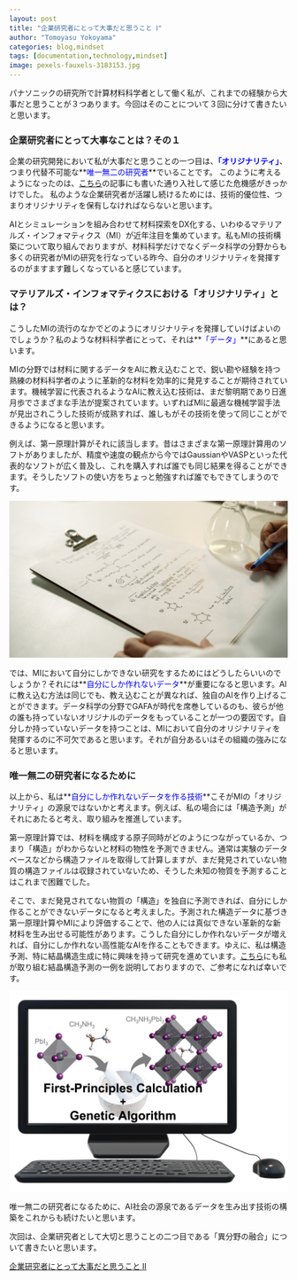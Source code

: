 ```yaml
---
layout: post
title: "企業研究者にとって大事だと思うこと Ⅰ"
author: "Tomoyasu Yokoyama"
categories: blog,mindset
tags: [documentation,technology,mindset]
image: pexels-fauxels-3183153.jpg
---
```


パナソニックの研究所で計算材料科学者として働く私が、これまでの経験から大事だと思うことが３つあります。今回はそのことについて３回に分けて書きたいと思います。

### 企業研究者にとって大事なことは？その１

企業の研究開発において私が大事だと思うことの一つ目は、**<font color="Blue">「オリジナリティ」</font>**、つまり代替不可能な**<font color="Blue">唯一無二の研究者</font>**でいることです。
このように考えるようになったのは、[こちら](https://yokoyamatomoyasu.github.io/researcher-life-2)の記事にも書いた通り入社して感じた危機感がきっかけでした。
私のような企業研究者が活躍し続けるためには、技術的優位性、つまりオリジナリティを保有しなければならないと思います。

AIとシミュレーションを組み合わせて材料探索をDX化する、いわゆるマテリアルズ・インフォマティクス（MI）が近年注目を集めています。私もMIの技術構築について取り組んでおりますが、材料科学だけでなくデータ科学の分野からも多くの研究者がMIの研究を行なっている昨今、自分のオリジナリティを発揮するのがますます難しくなっていると感じています。

### マテリアルズ・インフォマティクスにおける「オリジナリティ」とは？

こうしたMIの流行のなかでどのようにオリジナリティを発揮していけばよいのでしょうか？私のような材料科学者にとって、それは**<font color="Blue">「データ」</font>**にあると思います。

MIの分野では材料に関するデータをAIに教え込むことで、鋭い勘や経験を持つ熟練の材料科学者のように革新的な材料を効率的に発見することが期待されています。機械学習に代表されるようなAIに教え込む技術は、まだ黎明期であり日進月歩でさまざまな手法が提案されています。いずればMIに最適な機械学習手法が見出されこうした技術が成熟すれば、誰しもがその技術を使って同じことができるようになると思います。

例えば、第一原理計算がそれに該当します。昔はさまざまな第一原理計算用のソフトがありましたが、精度や速度の観点から今ではGaussianやVASPといった代表的なソフトが広く普及し、これを購入すれば誰でも同じ結果を得ることができます。そうしたソフトの使い方をちょっと勉強すれば誰でもできてしまうのです。

![Figure](../assets/img/pexels-artem-podrez-8533026.jpg)

では、MIにおいて自分にしかできない研究をするためにはどうしたらいいのでしょうか？それには**<font color="Blue">自分にしか作れないデータ</font>**が重要になると思います。AIに教え込む方法は同じでも、教え込むことが異なれば、独自のAIを作り上げることができます。データ科学の分野でGAFAが時代を席巻しているのも、彼らが他の誰も持っていないオリジナルのデータをもっていることが一つの要因です。自分しか持っていないデータを持つことは、MIにおいて自分のオリジナリティを発揮するのに不可欠であると思います。それが自分あるいはその組織の強みになると思います。

### 唯一無二の研究者になるために

以上から、私は**<font color="Blue">自分にしか作れないデータを作る技術</font>**こそがMIの「オリジナリティ」の源泉ではないかと考えます。例えば、私の場合には「構造予測」がそれにあたると考え、取り組みを推進しています。

第一原理計算では、材料を構成する原子同時がどのようにつながっているか、つまり「構造」がわからないと材料の物性を予測できません。通常は実験のデータベースなどから構造ファイルを取得して計算しますが、まだ発見されていない物質の構造ファイルは収録されていないため、そうした未知の物質を予測することはこれまで困難でした。

そこで、まだ発見されてない物質の「構造」を独自に予測できれば、自分にしか作ることができないデータになると考えました。予測された構造データに基づき第一原理計算やMIにより評価することで、他の人には真似できない革新的な新材料を生み出せる可能性があります。こうした自分にしか作れないデータが増えれば、自分にしか作れない高性能なAIを作ることもできます。ゆえに、私は構造予測、特に結晶構造生成に特に興味を持って研究を進めています。[こちら](../assets/pdf/p0115-2.pdf)にも私が取り組む結晶構造予測の一例を説明しておりますので、ご参考になれば幸いです。

![Figure](../assets/img/uspex.png)

唯一無二の研究者になるために、AI社会の源泉であるデータを生み出す技術の構築をこれからも続けたいと思います。

次回は、企業研究者として大切と思うことの二つ目である「異分野の融合」について書きたいと思います。<br>


[企業研究者にとって大事だと思うこと ⅠⅠ](https://yokoyamatomoyasu.github.io/researcher-life-5)
